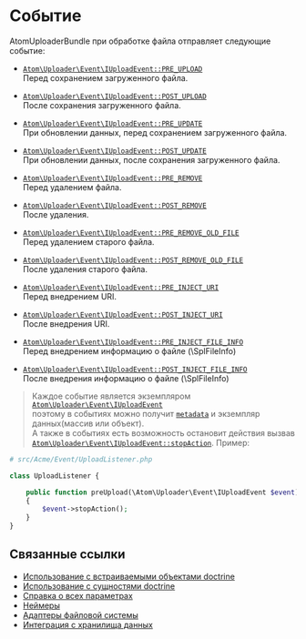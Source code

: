 Событие
===
AtomUploaderBundle при обработке файла отправляет следующие событие:

- [`Atom\Uploader\Event\IUploadEvent::PRE_UPLOAD`][PRE_UPLOAD] <br />
  Перед сохранением загруженного файла.

- [`Atom\Uploader\Event\IUploadEvent::POST_UPLOAD`][POST_UPLOAD] <br />
  После сохранения загруженного файла.

- [`Atom\Uploader\Event\IUploadEvent::PRE_UPDATE`][PRE_UPDATE] <br />
  При обновлении данных, перед сохранением загруженного файла.

- [`Atom\Uploader\Event\IUploadEvent::POST_UPDATE`][POST_UPDATE] <br />
  При обновлении данных, после сохранения загруженного файла.

- [`Atom\Uploader\Event\IUploadEvent::PRE_REMOVE`][PRE_REMOVE] <br />
  Перед удалением файла.

- [`Atom\Uploader\Event\IUploadEvent::POST_REMOVE`][POST_REMOVE] <br />
  После удаления.

- [`Atom\Uploader\Event\IUploadEvent::PRE_REMOVE_OLD_FILE`][PRE_REMOVE_OLD_FILE] <br />
  Перед удалением старого файла.

- [`Atom\Uploader\Event\IUploadEvent::POST_REMOVE_OLD_FILE`][POST_REMOVE_OLD_FILE] <br />
  После удаления старого файла.

- [`Atom\Uploader\Event\IUploadEvent::PRE_INJECT_URI`][PRE_INJECT_URI] <br />
  Перед внедрением URI.

- [`Atom\Uploader\Event\IUploadEvent::POST_INJECT_URI`][POST_INJECT_URI] <br />
  После внедрения URI.

- [`Atom\Uploader\Event\IUploadEvent::PRE_INJECT_FILE_INFO`][PRE_INJECT_FILE_INFO] <br />
  Перед внедрением информацию о файле (\SplFileInfo)

- [`Atom\Uploader\Event\IUploadEvent::POST_INJECT_FILE_INFO`][POST_INJECT_FILE_INFO] <br />
  После внедрения информацию о файле (\SplFileInfo)

> Каждое событие является экземпляром [`Atom\Uploader\Event\IUploadEvent`][IUploadEvent] <br />
> поэтому в событиях можно получит [`metadata`][metadata] и экземпляр данных(массив или объект). <br />
> А также в событиях есть возможность остановит действия вызвав [`Atom\Uploader\Event\IUploadEvent::stopAction`][stopAction].
> Пример:

  ```php
  # src/Acme/Event/UploadListener.php

  class UploadListener {

      public function preUpload(\Atom\Uploader\Event\IUploadEvent $event)
      {
          $event->stopAction();
      }
  }
  ```

Связанные ссылки
---

- [Использование с встраиваемыми объектами doctrine][usage-with-doctrine-embeddables]
- [Использование с сущностями doctrine][usage-with-doctrine-entities]
- [Справка о всех параметрах][reference]
- [Неймеры][namers]
- [Адаптеры файловой системы][fs-adapters]
- [Интеграция с хранилища данных][datastore-integration]

[usage-with-doctrine-entities]: usage-with-doctrine-entities.md
[usage-with-doctrine-embeddables]: usage-with-doctrine-embeddables.md
[reference]: reference.md
[namers]: namers.md
[fs-adapters]: fs-adapters.md
[datastore-integration]: datastore-integration.md
[IUploadEvent]: https://github.com/atom-azimov/uploader/blob/master/src/Event/IUploadEvent.php

[PRE_UPLOAD]: https://github.com/atom-azimov/uploader/blob/master/src/Event/IUploadEvent.php#L12
[POST_UPLOAD]: https://github.com/atom-azimov/uploader/blob/master/src/Event/IUploadEvent.php#L13

[PRE_UPDATE]: https://github.com/atom-azimov/uploader/blob/master/src/Event/IUploadEvent.php#L15
[POST_UPDATE]: https://github.com/atom-azimov/uploader/blob/master/src/Event/IUploadEvent.php#L16

[PRE_REMOVE]: https://github.com/atom-azimov/uploader/blob/master/src/Event/IUploadEvent.php#L18
[POST_REMOVE]: https://github.com/atom-azimov/uploader/blob/master/src/Event/IUploadEvent.php#L19

[PRE_REMOVE_OLD_FILE]: https://github.com/atom-azimov/uploader/blob/master/src/Event/IUploadEvent.php#L21
[POST_REMOVE_OLD_FILE]: https://github.com/atom-azimov/uploader/blob/master/src/Event/IUploadEvent.php#L22

[PRE_INJECT_URI]: https://github.com/atom-azimov/uploader/blob/master/src/Event/IUploadEvent.php#L24
[POST_INJECT_URI]: https://github.com/atom-azimov/uploader/blob/master/src/Event/IUploadEvent.php#L25

[PRE_INJECT_FILE_INFO]: https://github.com/atom-azimov/uploader/blob/master/src/Event/IUploadEvent.php#L27
[POST_INJECT_FILE_INFO]: https://github.com/atom-azimov/uploader/blob/master/src/Event/IUploadEvent.php#L28

[metadata]: https://github.com/atom-azimov/uploader/blob/master/src/Metadata/FileMetadata.php

[stopAction]: https://github.com/atom-azimov/uploader/blob/master/src/Event/IUploadEvent.php#L33